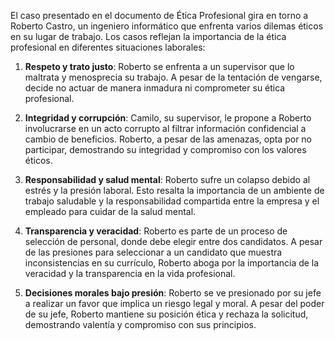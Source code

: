 El caso presentado en el documento de Ética Profesional gira en torno a Roberto Castro, un ingeniero informático que enfrenta varios dilemas éticos en su lugar de trabajo. Los casos reflejan la importancia de la ética profesional en diferentes situaciones laborales:

1. **Respeto y trato justo**: Roberto se enfrenta a un supervisor que lo maltrata y menosprecia su trabajo. A pesar de la tentación de vengarse, decide no actuar de manera inmadura ni comprometer su ética profesional.
    
2. **Integridad y corrupción**: Camilo, su supervisor, le propone a Roberto involucrarse en un acto corrupto al filtrar información confidencial a cambio de beneficios. Roberto, a pesar de las amenazas, opta por no participar, demostrando su integridad y compromiso con los valores éticos.
    
3. **Responsabilidad y salud mental**: Roberto sufre un colapso debido al estrés y la presión laboral. Esto resalta la importancia de un ambiente de trabajo saludable y la responsabilidad compartida entre la empresa y el empleado para cuidar de la salud mental.
    
4. **Transparencia y veracidad**: Roberto es parte de un proceso de selección de personal, donde debe elegir entre dos candidatos. A pesar de las presiones para seleccionar a un candidato que muestra inconsistencias en su currículo, Roberto aboga por la importancia de la veracidad y la transparencia en la vida profesional.
    
5. **Decisiones morales bajo presión**: Roberto se ve presionado por su jefe a realizar un favor que implica un riesgo legal y moral. A pesar del poder de su jefe, Roberto mantiene su posición ética y rechaza la solicitud, demostrando valentía y compromiso con sus principios.
